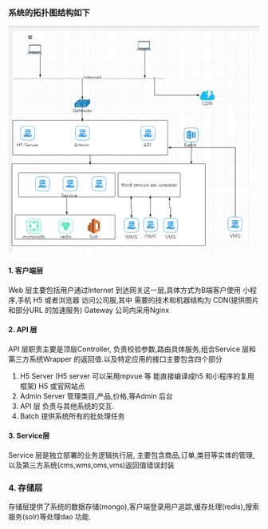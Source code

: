 ### 系统的拓扑图结构如下
![](/assets/logic_arch.png)

#### 1. 客户端层

Web 层主要包括用户通过Internet 到达网关这一层,具体方式为B端客户使用 小程序,手机 H5 或者浏览器 访问公司服,其中 需要的技术和机器结构为 CDN\(提供图片和部分URL 的加速服务\) Gateway 公司内采用Nginx

#### 2. API 层

API 层职责主要是顶层Controller, 负责校验参数,路由具体服务,组合Service 层和第三方系统Wrapper 的返回值.以及特定应用的接口主要包含四个部分

1. H5 Server \(H5 server 可以采用mpvue 等 能直接编译成h5 和小程序的复用框架\) H5 或官网站点
2. Admin Server 管理类目,产品,价格,等Admin 后台
3. API 层 负责与其他系统的交互. 
4. Batch 提供系统所有的批处理任务

#### 3. Service层

Service 层是独立部署的业务逻辑执行层, 主要包含商品,订单,类目等实体的管理,以及第三方系统(cms,wms,oms,vms)返回值错误封装

### 4. 存储层
存储层提供了系统的数据存储(mongo),客户端登录用户追踪,缓存处理(redis),搜索服务(solr)等处理dao 功能.

